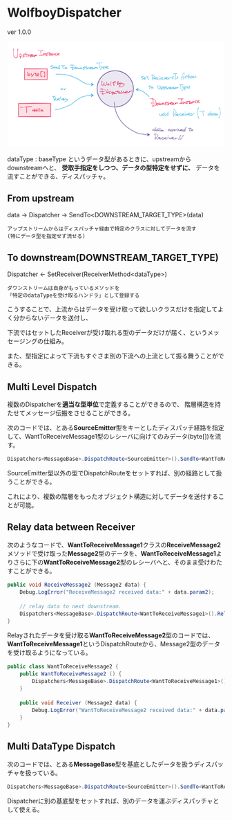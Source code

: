 # WolfboyDispatcher

ver 1.0.0

![wbd](./doc/wbd.png)

dataType : baseType というデータ型があるときに、upstreamからdownstreamへと、
**受取手指定をしつつ、データの型特定をせずに、**
データを流すことができる、ディスパッチャ。

## From upstream
data -> Dispatcher -> SendTo\<DOWNSTREAM_TARGET_TYPE\>(data)

    アップストリームからはディスパッチャ経由で特定のクラスに対してデータを流す
    (特にデータ型を指定せず流せる)

## To downstream(DOWNSTREAM_TARGET_TYPE)
Dispatcher <- SetReceiver(ReceiverMethod\<dataType\>)

    ダウンストリームは自身がもっているメソッドを
    「特定のdataTypeを受け取るハンドラ」として登録する

こうすることで、上流からはデータを受け取って欲しいクラスだけを指定してよく分からないデータを送付し、

下流ではセットしたReceiverが受け取れる型のデータだけが届く、というメッセージングの仕組み。

また、型指定によって下流もすぐさま別の下流への上流として振る舞うことができる。


## Multi Level Dispatch
複数のDispatcherを**適当な型単位**で定義することができるので、
階層構造を持たせてメッセージ伝搬をさせることができる。

次のコードでは、とある**SourceEmitter**型をキーとしたディスパッチ経路を指定して、WantToReceiveMessage1型のレシーバに向けてのみデータ(byte[])を流す。

```C#
Dispatchers<MessageBase>.DispatchRoute<SourceEmitter>().SendTo<WantToReceiveMessage1>(data);
```

SourceEmitter型以外の型でDispatchRoute<T>をセットすれば、別の経路として扱うことができる。

これにより、複数の階層をもったオブジェクト構造に対してデータを送付することが可能。


## Relay data between Receiver
次のようなコードで、**WantToReceiveMessage1**クラスの**ReceiveMessage2**メソッドで受け取った**Message2**型のデータを、**WantToReceiveMessage1**よりさらに下の**WantToReceiveMessage2**型のレシーバへと、そのまま受けわたすことができる。

```C#
public void ReceiveMessage2 (Message2 data) {
	Debug.LogError("ReceiveMessage2 received data:" + data.param2);

	// relay data to next downstream.
	Dispatchers<MessageBase>.DispatchRoute<WantToReceiveMessage1>().Relay<WantToReceiveMessage2>(data);
}
```

Relayされたデータを受け取る**WantToReceiveMessage2**型のコードでは、
**WantToReceiveMessage1**というDispatchRouteから、Message2型のデータを受け取るようになっている。

```C#
public class WantToReceiveMessage2 {
	public WantToReceiveMessage2 () {
		Dispatchers<MessageBase>.DispatchRoute<WantToReceiveMessage1>().SetReceiver<Message2>(Receiver);
	}

	public void Receiver (Message2 data) {
		Debug.LogError("WantToReceiveMessage2 received data:" + data.param2);
	}
}
```


## Multi DataType Dispatch
次のコードでは、とある**MessageBase**型を基底としたデータを扱うディスパッチャを扱っている。

```C#
Dispatchers<MessageBase>.DispatchRoute<SourceEmitter>().SendTo<WantToReceiveMessage1>(data);
```

Dispatcher<T>に別の基底型をセットすれば、別のデータを運ぶディスパッチャとして使える。
